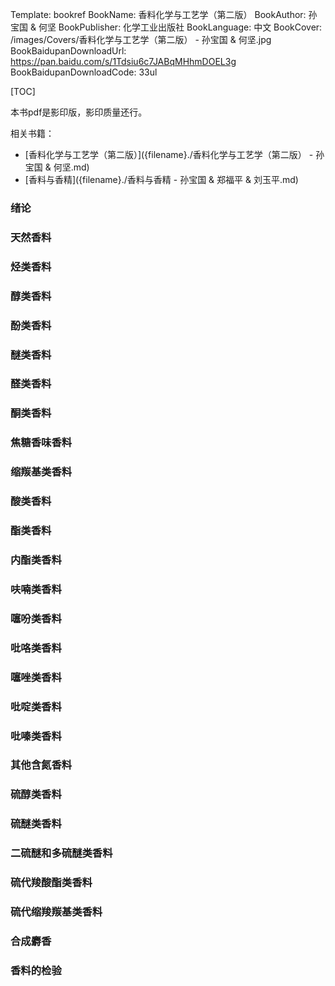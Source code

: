 Template: bookref
BookName: 香料化学与工艺学（第二版）
BookAuthor: 孙宝国 & 何坚
BookPublisher: 化学工业出版社
BookLanguage: 中文
BookCover: /images/Covers/香料化学与工艺学（第二版） - 孙宝国 & 何坚.jpg
BookBaidupanDownloadUrl: https://pan.baidu.com/s/1Tdsiu6c7JABqMHhmDOEL3g 
BookBaidupanDownloadCode: 33ul

[TOC]

本书pdf是影印版，影印质量还行。

相关书籍：

- [香料化学与工艺学（第二版）]({filename}./香料化学与工艺学（第二版） - 孙宝国 & 何坚.md)
- [香料与香精]({filename}./香料与香精 - 孙宝国 & 郑福平 & 刘玉平.md)

### 绪论

### 天然香料

### 烃类香料

### 醇类香料

### 酚类香料

### 醚类香料

### 醛类香料

### 酮类香料

### 焦糖香味香料

### 缩羰基类香料

### 酸类香料

### 酯类香料

### 内酯类香料

### 呋喃类香料

### 噻吩类香料

### 吡咯类香料

### 噻唑类香料

### 吡啶类香料

### 吡嗪类香料

### 其他含氮香料

### 硫醇类香料

### 硫醚类香料

### 二硫醚和多硫醚类香料

### 硫代羧酸酯类香料

### 硫代缩羧羰基类香料

### 合成麝香

### 香料的检验


